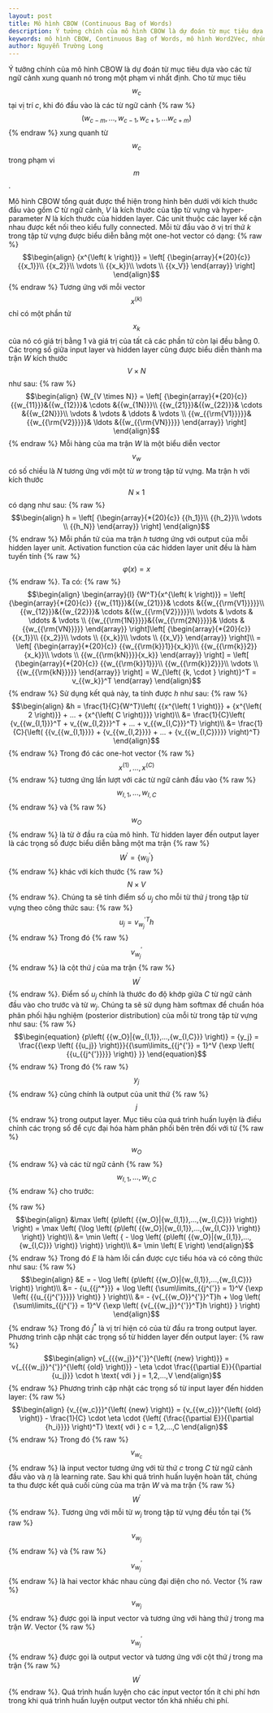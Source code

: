 ```yaml
---
layout: post
title: Mô hình CBOW (Continuous Bag of Words)
description: Ý tưởng chính của mô hình CBOW là dự đoán từ mục tiêu dựa vào các từ ngữ cảnh xung quanh nó trong một phạm vi nhất định.
keywords: mô hình CBOW, Continuous Bag of Words, mô hình Word2Vec, nhúng từ CBOW
author: Nguyễn Trường Long
---
```


Ý tưởng chính của mô hình CBOW là dự đoán từ mục tiêu dựa vào các từ ngữ cảnh xung quanh nó trong một phạm vi nhất định. Cho từ mục tiêu $${w_c}$$ tại vị trí $c$, khi đó đầu vào là các từ ngữ cảnh {% raw %}$$\left( {{w_{c - m}},...,{w_{c - 1}},{w_{c + 1}},...{w_{c + m}}} \right)$${% endraw %} xung quanh từ $${w_c}$$ trong phạm vi $$m$$.

Mô hình CBOW tổng quát được thể hiện trong hình bên dưới với kích thước đầu vào gồm $C$ từ ngữ cảnh, $V$ là kích thước của tập từ vựng và hyper-parameter $N$ là kích thước của hidden layer. Các unit thuộc các layer kế cận nhau được kết nối theo kiểu fully connected. Mỗi từ đầu vào ở vị trí thứ $k$ trong tập từ vựng được biểu diễn bằng một one-hot vector có dạng:
{% raw %}
$$\begin{align}
	{x^{\left( k \right)}} = \left[ {\begin{array}{*{20}{c}}
		{{x_1}}\\
		{{x_2}}\\
		\vdots \\
		{{x_k}}\\
		\vdots \\
		{{x_V}}
		\end{array}} \right]
\end{align}$$
{% endraw %}
Tương ứng với mỗi vector $${x^{\left( k \right)}}$$ chỉ có một phần tử $${x_k}$$ của nó có giá trị bằng 1 và giá trị của tất cả các phần tử còn lại đều bằng 0. Các trọng số giữa input layer và hidden layer cũng được biểu diễn thành ma trận $W$ kích thước $$V \times N$$ như sau:
{% raw %}
$$\begin{align}
	{W_{V \times N}} = \left[ {\begin{array}{*{20}{c}}
		{{w_{11}}}&{{w_{12}}}& \cdots &{{w_{1N}}}\\
		{{w_{21}}}&{{w_{22}}}& \cdots &{{w_{2N}}}\\
		\vdots & \vdots & \ddots & \vdots \\
		{{w_{{\rm{V1}}}}}&{{w_{{\rm{V2}}}}}& \ldots &{{w_{{\rm{VN}}}}}
		\end{array}} \right]
\end{align}$$
{% endraw %}
Mỗi hàng của ma trận $W$ là một biểu diễn vector $${v_w}$$ có số chiều là $N$ tương ứng với một từ $w$ trong tập từ vựng. Ma trận h với kích thước $$N \times 1$$ có dạng như sau:
{% raw %}
$$\begin{align}
h = \left[ {\begin{array}{*{20}{c}}
	{{h_1}}\\
	{{h_2}}\\
	\vdots \\
	{{h_N}}
	\end{array}} \right]
\end{align}$$
{% endraw %}
Mỗi phần tử của ma trận $h$ tương ứng với output của mỗi hidden layer unit. Activation function của các hidden layer unit đều là hàm tuyến tính {% raw %}$$\varphi \left( x \right) = x$${% endraw %}. Ta có:
{% raw %}
$$\begin{align}
	\begin{array}{l}
	{W^T}{x^{\left( k \right)}} = \left[ {\begin{array}{*{20}{c}}
		{{w_{11}}}&{{w_{21}}}& \cdots &{{w_{{\rm{V1}}}}}\\
		{{w_{12}}}&{{w_{22}}}& \cdots &{{w_{{\rm{V2}}}}}\\
		\vdots & \vdots & \ddots & \vdots \\
		{{w_{{\rm{1N}}}}}&{{w_{{\rm{2N}}}}}& \ldots &{{w_{{\rm{VN}}}}}
		\end{array}} \right]\left[ {\begin{array}{*{20}{c}}
		{{x_1}}\\
		{{x_2}}\\
		\vdots \\
		{{x_k}}\\
		\vdots \\
		{{x_V}}
		\end{array}} \right]\\
	= \left[ {\begin{array}{*{20}{c}}
		{{w_{{\rm{k}}1}}{x_k}}\\
		{{w_{{\rm{k}}2}}{x_k}}\\
		\vdots \\
		{{w_{{\rm{kN}}}}{x_k}}
		\end{array}} \right] = \left[ {\begin{array}{*{20}{c}}
		{{w_{{\rm{k}}1}}}\\
		{{w_{{\rm{k}}2}}}\\
		\vdots \\
		{{w_{{\rm{kN}}}}}
		\end{array}} \right] = W_{\left( {k, \cdot } \right)}^T = v_{{w_k}}^T
	\end{array}
\end{align}$$
{% endraw %}
Sử dụng kết quả này, ta tính được $h$ như sau:
{% raw %}
$$\begin{align}
&h = \frac{1}{C}{W^T}\left( {{x^{\left( 1 \right)}} + {x^{\left( 2 \right)}} + ... + {x^{\left( C \right)}}} \right)\\
&= \frac{1}{C}\left( {v_{{w_{I,1}}}^T + v_{{w_{I,2}}}^T + ... + v_{{w_{I,C}}}^T} \right)\\
&= \frac{1}{C}{\left( {{v_{{w_{I,1}}}} + {v_{{w_{I,2}}}} + ... + {v_{{w_{I,C}}}}} \right)^T}
\end{align}$$
{% endraw %}
Trong đó các one-hot vector {% raw %}$${x^{\left( 1 \right)}},...,{x^{\left( C \right)}}$${% endraw %} tương ứng lần lượt với các từ ngữ cảnh đầu vào {% raw %}$${{w_{I,1}},...,{w_{I,C}}}$${% endraw %} và {% raw %}$${{w_O}}$${% endraw %} là từ ở đầu ra của mô hình. Từ hidden layer đến  output layer là các trọng số được biểu diễn bằng một ma trận {% raw %}$${W^{'}} = \left\{ {w_{ij}^{'}} \right\}$${% endraw %} khác với kích thước {% raw %}$$N \times V$${% endraw %}. Chúng ta sẽ tính điểm số ${u_j}$ cho mỗi từ thứ $j$ trong tập từ vựng theo công thức sau:
{% raw %}
$$\begin{equation}
{u_j} = v{_{{w_j}}^{'}}^{T}h
\end{equation}$$
{% endraw %}
Trong đó {% raw %}$$v_{{w_j}}^{'}$${% endraw %} là cột thứ $j$ của ma trận {% raw %}$${W^{'}}$${% endraw %}. Điểm số ${u_j}$ chính là thước đo độ khớp giữa $C$ từ ngữ cảnh đầu vào cho trước và từ ${w_j}$. Chúng ta sẽ sử dụng hàm softmax để chuẩn hóa phân phối hậu nghiệm (posterior distribution) của mỗi từ trong tập từ vựng như sau:
{% raw %}
$$\begin{equation}
{p\left( {{w_O}|{w_{I,1}},...,{w_{I,C}}} \right)} = {y_j} = \frac{{\exp \left( {{u_j}} \right)}}{{\sum\limits_{{j^{'}} = 1}^V {\exp \left( {{u_{{j^{'}}}}} \right)} }}
\end{equation}$$
{% endraw %}
Trong đó {% raw %}$${y_j}$${% endraw %} cũng chính là output của unit thứ {% raw %}$$j$${% endraw %} trong output layer. Mục tiêu của quá trình huấn luyện là điều chỉnh các trọng số để cực đại hóa hàm phân phối bên trên đối với từ {% raw %}$${w_O}$${% endraw %} và các từ ngữ cảnh {% raw %}$${w_{I,1}},...,{w_{I,C}}$${% endraw %} cho trước:

{% raw %}
$$\begin{align}
	&\max \left( {p\left( {{w_O}|{w_{I,1}},...,{w_{I,C}}} \right)} \right) = \max \left( {\log \left( {p\left( {{w_O}|{w_{I,1}},...,{w_{I,C}}} \right)} \right)} \right)\\
	&= \min \left( { - \log \left( {p\left( {{w_O}|{w_{I,1}},...,{w_{I,C}}} \right)} \right)} \right)\\
	&= \min \left( E \right)
\end{align}$$
{% endraw %}
Trong đó $E$ là hàm lỗi cần được cực tiểu hóa và có công thức như sau:
{% raw %}
$$\begin{align}
&E =  - \log \left( {p\left( {{w_O}|{w_{I,1}},...,{w_{I,C}}} \right)} \right)\\
  &=  - {u_{{j^*}}} + \log \left( {\sum\limits_{{j^{'}} = 1}^V {\exp \left( {{u_{{j^{'}}}}} \right)} } \right)\\
  &=  - {v{_{{w_O}}^{'}}^T}h + \log \left( {\sum\limits_{{j^{'}} = 1}^V {\exp \left( {v{_{{w_j}}^{'}}^T}h \right)} } \right)
\end{align}$$
{% endraw %}
Trong đó ${j^*}$ là vị trí hiện có của từ đầu ra trong output layer. Phương trình cập nhật các trọng số từ hidden layer đến output layer:
{% raw %}
$$\begin{align}
v{_{{{w_j}}^{'}}^{\left( {new} \right)}} = v{_{{{w_j}}^{'}}^{\left( {old} \right)}} - \eta  \cdot \frac{{\partial E}}{{\partial {u_j}}} \cdot h \text{  với  } j = 1,2,...,V
\end{align}$$
{% endraw %}
Phương trình cập nhật các trọng số từ input layer đến hidden layer:
{% raw %}
$$\begin{align}
{v_{{w_c}}}^{\left( {new} \right)} = {v_{{w_c}}}^{\left( {old} \right)} - \frac{1}{C} \cdot \eta \cdot {\left( {\frac{{\partial E}}{{\partial {h_i}}}} \right)^T} \text{  với  } c = 1,2,...,C
\end{align}$$
{% endraw %}
Trong đó {% raw %}$${v_{{w_c}}}$${% endraw %} là input vector tương ứng với từ thứ $c$ trong $C$ từ ngữ cảnh đầu vào và $\eta$ là learning rate.
Sau khi quá trình huấn luyện hoàn tất, chúng ta thu được kết quả cuối cùng của ma trận $W$ và ma trận {% raw %}$$W^{'}$${% endraw %}. Tương ứng với mỗi từ ${w_j}$ trong tập từ vựng đều tồn tại {% raw %}$$v_{{w_j}}$${% endraw %} và {% raw %}$$v_{{w_j}}^{'}$${% endraw %} là hai vector khác nhau cùng đại diện cho nó. Vector {% raw %}$$v_{{w_j}}$${% endraw %} được gọi là input vector và tương ứng với hàng thứ $j$ trong ma trận $W$. Vector {% raw %}$$v_{{w_j}}^{'}$${% endraw %} được gọi là output vector và tương ứng với cột thứ $j$ trong ma trận {% raw %}$$W^{'}$${% endraw %}. Quá trình huấn luyện cho các input vector tốn ít chi phí hơn trong khi quá trình huấn luyện output vector tốn khá nhiều chi phí.
